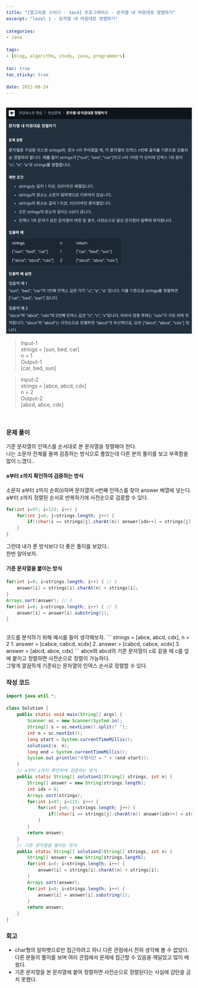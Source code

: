 ```yaml
--- 
title: "[알고리즘 스터디 - Java] 프로그래머스 - 문자열 내 마음대로 정렬하기" 
excerpt: "level 1 - 문자열 내 마음대로 정렬하기" 

categories: 
- Java

tags: 
- [blog, algorithm, study, java, programmers]

toc: true
toc_sticky: true

date: 2022-08-24
--- 
```


<br>

<center><img src="/assets/images/programmers/20220824_01.png"></center>

> Input-1 <br>
strings = [sun, bed, car] <br>
n = 1 <br>
> Output-1 <br>
[car, bed, sun]

> Input-2 <br>
strings = [abce, abcd, cdx] <br>
n = 2 <br>
> Output-2 <br>
[abcd, abce, cdx]

<br>

### 문제 풀이
기준 문자열의 인덱스를 순서대로 본 문자열을 정렬해야 한다. <br>
나는 소문자 전체를 돌며 검증하는 방식으로 풀었는데 다른 분의 풀이를 보고 부족함을 많이 느꼈다..

#### a부터 z까지 확인하여 검증하는 방식

소문자 a부터 z까지 순회(i)하며 문자열의 n번째 인덱스를 찾아 answer 배열에 넣는다. <br>
a부터 z까지 정렬된 순서로 반복하기에 사전순으로 검증할 수 있다.
```java
for(int i=97; i<123; i++) {
    for(int j=0; j<strings.length; j++) {
        if((char)i == strings[j].charAt(n)) answer[idx++] = strings[j];
    }
}
```

그런데 내가 푼 방식보다 더 좋은 풀이를 보았다.. <br>
한번 알아보자.

#### 기준 문자열을 붙이는 방식

```java
for(int i=0; i<strings.length; i++) { // 1
    answer[i] = strings[i].charAt(n) + strings[i];
}
Arrays.sort(answer); // 2
for(int i=0; i<strings.length; i++) { // 3
    answer[i] = answer[i].substring(1);
}
```
<br>
코드를 분석하기 위해 예시를 들어 생각해보자. 
```
strings = [abce, abcd, cdx], n = 2
1. answer = [cabce, cabcd, xcdx]
2. answer = [cabcd, cabce, xcdx]
3. answer = [abcd, abce, cdx]
```
abce와 abcd의 기준 문자열이 c로 같을 때 c를 앞에 붙이고 정렬하면 사전순으로 정렬이 가능하다. <br>
그렇게 깔끔하게 기준되는 문자열의 인덱스 순서로 정렬할 수 있다.

<br>

### 작성 코드
```java
import java.util.*;

class Solution {
    public static void main(String[] args) {
        Scanner sc = new Scanner(System.in);
        String[] s = sc.nextLine().split(" ");
        int n = sc.nextInt();
        long start = System.currentTimeMillis();
        solution1(s, n);
        long end = System.currentTimeMillis();
        System.out.println("수행시간 = " + (end-start));
    }
    // a부터 z까지 확인하여 검증하는 방식
    public static String[] solution1(String[] strings, int n) {
        String[] answer = new String[strings.length];
        int idx = 0;
        Arrays.sort(strings);
        for(int i=97; i<123; i++) {
            for(int j=0; j<strings.length; j++) {
                if((char)i == strings[j].charAt(n)) answer[idx++] = strings[j];
            }
        }
        return answer;
    }
    // 기준 문자열을 붙이는 방식
    public static String[] solution2(String[] strings, int n) {
        String[] answer = new String[strings.length];
        for(int i=0; i<strings.length; i++) {
            answer[i] = strings[i].charAt(n) + strings[i];
        }
        Arrays.sort(answer);
        for(int i=0; i<strings.length; i++) {
            answer[i] = answer[i].substring(1);
        }
        return answer;
    }
}
```

### 회고
- char형의 알파벳으로만 접근하려고 하니 다른 관점에서 전혀 생각해 볼 수 없었다. 다른 분들의 풀이를 보며 여러 관점에서 문제에 접근할 수 있음을 깨달았고 많이 배웠다.
- 기준 문자열을 본 문자열에 붙여 정렬하면 사전순으로 정렬된다는 사실에 감탄을 금치 못했다.